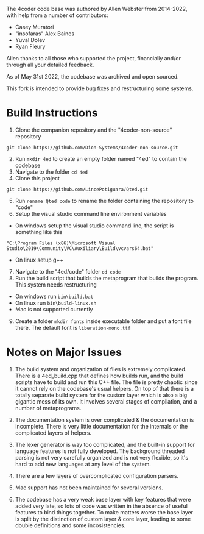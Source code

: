The 4coder code base was authored by Allen Webster from 2014-2022, with help from a number of contributors:
+ Casey Muratori
+ "insofaras" Alex Baines
+ Yuval Dolev
+ Ryan Fleury

Allen thanks to all those who supported the project, financially and/or through all your detailed feedback.

As of May 31st 2022, the codebase was archived and open sourced.

This fork is intended to provide bug fixes and restructuring some systems.

# Build Instructions


1. Clone the companion repository and the "4coder-non-source" repository
```shell
git clone https://github.com/Dion-Systems/4coder-non-source.git
```
2. Run `mkdir 4ed` to create an empty folder named "4ed" to contain the codebase
3. Navigate to the folder `cd 4ed`
4. Clone this project 
```shell
git clone https://github.com/LincePotiguara/Qted.git
```
5. Run `rename Qted code` to rename the folder containing the repository to "code"
6. Setup the visual studio command line environment variables
* On windows setup the visual studio command line, the script is something like this
```shell
"C:\Program Files (x86)\Microsoft Visual Studio\2019\Community\VC\Auxiliary\Build\vcvars64.bat"
```
* On linux setup g++
7. Navigate to the "4ed/code" folder `cd code`
8. Run the build script that builds the metaprogram that builds the program. This system needs restructuring
* On windows run `bin\build.bat`
* On linux run `bin\build-linux.sh`
* Mac is not supported currently
9. Create a folder `mkdir fonts` inside executable folder and put a font file there. The default font is `liberation-mono.ttf`


# Notes on Major Issues

1. The build system and organization of files is extremely complicated. There is a 4ed_build.cpp that defines how builds run, and the build scripts have to build and run this C++ file. The file is pretty chaotic since it cannot rely on the codebase's usual helpers. On top of that there is a totally separate build system for the custom layer which is also a big gigantic mess of its own. It involves several stages of compilation, and a number of metaprograms.

2. The documentation system is over complicated & the documentation is incomplete. There is very little documentation for the internals or the complicated layers of helpers.

3. The lexer generator is way too complicated, and the built-in support for language features is not fully developed. The background threaded parsing is not very carefully organized and is not very flexible, so it's hard to add new languages at any level of the system.

4. There are a few layers of overcomplicated configuration parsers.

5. Mac support has not been maintained for several versions.

6. The codebase has a very weak base layer with key features that were added very late, so lots of code was written in the absence of useful features to bind things together. To make matters worse the base layer is split by the distinction of custom layer & core layer, leading to some double definitions and some incosistencies.



